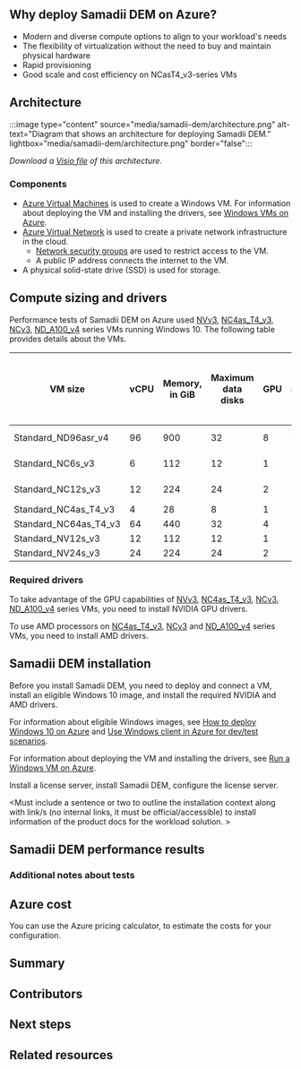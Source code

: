 <Intro should cover a basic overview of the workload.>

## Why deploy Samadii DEM on Azure?

- Modern and diverse compute options to align to your workload's needs
- The flexibility of virtualization without the need to buy and maintain physical hardware
- Rapid provisioning
- Good scale and cost efficiency on NCasT4_v3-series VMs  

## Architecture

:::image type="content" source="media/samadii-dem/architecture.png" alt-text="Diagram that shows an architecture for deploying Samadii DEM." lightbox="media/samadii-dem/architecture.png" border="false":::

*Download a [Visio file](https://arch-center.azureedge.net/samadii-dem.vsdx) of this
architecture.*

### Components

- [Azure Virtual Machines](https://azure.microsoft.com/services/virtual-machines) is
    used to create a Windows VM. For information about deploying the VM and installing the drivers, see [Windows VMs on Azure](../../reference-architectures/n-tier/windows-vm.yml).
- [Azure Virtual Network](https://azure.microsoft.com/services/virtual-network) is
    used to create a private network infrastructure in the cloud.
  - [Network security groups](/azure/virtual-network/network-security-groups-overview) are used to restrict access to the VM.  
  - A public IP address connects the internet to the VM.
- A physical solid-state drive (SSD) is used for storage.

## Compute sizing and drivers

Performance tests of Samadii DEM on Azure used [NVv3](/azure/virtual-machines/nvv3-series), [NC4as_T4_v3](/azure/virtual-machines/nct4-v3-series), [NCv3](/azure/virtual-machines/ncv3-series), [ND_A100_v4](/azure/virtual-machines/nda100-v4-series) series VMs running Windows 10. The following table provides details about the VMs.

|VM size|vCPU|Memory, in GiB|Maximum data disks|	GPU|GPU memory, in GiB|Maximum uncached disk throughput, in IOPS / MBps|Temporary storage (SSD), in GiB|Maximum NICs|
|-|-|-|-|-|-|-|-|-|
|Standard_ND96asr_v4|	96	|900|	32|	8|	40|	80,000 / 800|	6,000|	8|
|Standard_NC6s_v3	|6	|112	|12|	1	|16	|20,000 / 200	|736	|4|
|Standard_NC12s_v3	|12	|224	|24|	2|	32|	40,000 / 400|	1,474|	8|
|Standard_NC4as_T4_v3|	4|	28	|8	|1	|16	|-|	180|	2|
|Standard_NC64as_T4_v3|	64|	440|	32|	4|	64	|-|	2880|	8|
|Standard_NV12s_v3	|12	|112|	12|	1|	112	|20,000/200	|320|	4|
|Standard_NV24s_v3	|24	|224|	24|	2|	224	|40,000/400|	640	|8|

### Required drivers

To take advantage of the GPU capabilities of [NVv3](/azure/virtual-machines/nvv3-series), [NC4as_T4_v3](/azure/virtual-machines/nct4-v3-series), [NCv3](/azure/virtual-machines/ncv3-series), [ND_A100_v4](/azure/virtual-machines/nda100-v4-series) series VMs, you need to install NVIDIA GPU drivers.

To use AMD processors on [NC4as_T4_v3](/azure/virtual-machines/nct4-v3-series), [NCv3](/azure/virtual-machines/ncv3-series) and [ND_A100_v4](/azure/virtual-machines/nda100-v4-series) series VMs, you need to install AMD drivers.

## Samadii DEM installation

Before you install Samadii DEM, you need to deploy and connect a VM, install an eligible Windows 10 image, and install the required NVIDIA and AMD drivers.

For information about eligible Windows images, see [How to deploy Windows 10 on Azure](/azure/virtual-machines/windows/windows-desktop-multitenant-hosting-deployment) and [Use Windows client in Azure for dev/test scenarios](/azure/virtual-machines/windows/client-images).

For information about deploying the VM and installing the drivers, see [Run a Windows VM on Azure](../../reference-architectures/n-tier/windows-vm.yml).

Install a license server, install Samadii DEM, configure the license server. 

<Must include a sentence or two to outline the installation context along with link/s (no internal links, it must be official/accessible) to install information of the product docs for the workload solution.  >

## Samadii DEM performance results
<Give a short intro to how performance was tested>
<Results for X>
<Results for Y etc>

### Additional notes about tests
<Include any additional notes about the testing process used.>

## Azure cost
<Description of the costs that might be associated with running this workload in Azure. Make sure to have a link to the Azure pricing calculator.>
You can use the Azure pricing calculator, to estimate the costs for your configuration.
<Show the pricing calculation or a direct link to this specific workload with the configuration(s) used.  >

## Summary

## Contributors
## Next steps
## Related resources 
